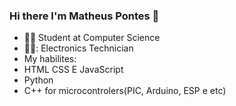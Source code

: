 ### Hi there I'm Matheus Pontes 👋

 - 👨‍🎓 Student at Computer Science
 - 👨‍💻: Electronics Technician
 - My habilites:
  - HTML CSS E JavaScript 
  - Python
  - C++ for microcontrolers(PIC, Arduino, ESP e etc)
 
<!--

- 🔭 I’m currently working on ...
- 🌱 I’m currently learning ...
- 👯 I’m looking to collaborate on ...
- 🤔 I’m looking for help with ...
- 💬 Ask me about ...
- 📫 How to reach me: ...
- 😄 Pronouns: ...
- ⚡ Fun fact: ...
-->
